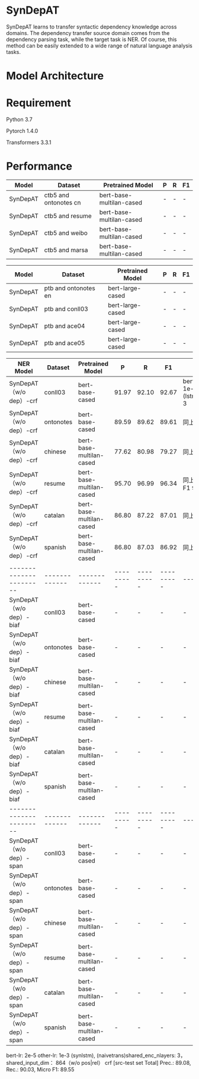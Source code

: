 # SynDepAT
SynDepAT learns to transfer syntactic dependency knowledge across domains. The dependency transfer source domain comes from the dependency parsing task, while the target task is NER. Of course, this method can be easily extended to a wide range of natural language analysis tasks.

# Model Architecture

# Requirement
Python 3.7

Pytorch 1.4.0

Transformers 3.3.1

# Performance

| Model  | Dataset | Pretrained Model |P | R | F1 |
| ------------- | ------------- |-------------|------------- |------------- |------------- |
| SynDepAT | ctb5 and ontonotes cn| bert-base-multilan-cased |-  |-  |-  |
| SynDepAT | ctb5 and resume  | bert-base-multilan-cased |- |-  | - |
| SynDepAT | ctb5 and weibo  | bert-base-multilan-cased |- |-  | - |
| SynDepAT | ctb5 and marsa  | bert-base-multilan-cased |- |-  | - |

| Model  | Dataset | Pretrained Model |P | R | F1 |
| ------------- | ------------- |-------------|------------- |------------- |------------- |
| SynDepAT | ptb and ontonotes en| bert-large-cased |-  |-  |-  |
| SynDepAT | ptb and conll03  | bert-large-cased |- |-  | - |
| SynDepAT | ptb and ace04  | bert-large-cased |- |-  | - |
| SynDepAT | ptb and ace05  | bert-large-cased |- |-  | - |


| NER Model  | Dataset | Pretrained Model |P | R | F1 | Parameters |
| ----------------------- | ------------- |-------------|--------- |--------- |--------- |------------- |
| SynDepAT （w/o dep）-crf | conll03| bert-base-cased |91.97 |92.10  |92.67  | bert-lr: 2e-5  other-lr: 1e-3  (lstm)enc_layers: 1, (lstm)shared_enc_nlayers: 3
| SynDepAT （w/o dep）-crf|  ontonotes  | bert-base-cased |89.59 |89.62  | 89.61 | 同上 |
| SynDepAT （w/o dep）-crf|  chinese  | bert-base-multilan-cased |77.62 | 80.98  | 79.27 | 同上 |
| SynDepAT （w/o dep）-crf|  resume | bert-base-multilan-cased |95.70|96.99  | 96.34 |同上 bert-lr:2e-5 > 3e-5, F1 96.24|
| SynDepAT （w/o dep）-crf|  catalan  | bert-base-multilan-cased |  86.80 |87.22  | 87.01 |同上 |
| SynDepAT （w/o dep）-crf|  spanish | bert-base-multilan-cased |86.80 |87.03  | 86.92 | 同上 |
| ----------------------- | ------------- |-------------|--------- |--------- |--------- |------------- |
| SynDepAT （w/o dep）-biaf | conll03| bert-base-cased |-  |-  |-  | - |
| SynDepAT （w/o dep）-biaf|  ontonotes  | bert-base-cased |- |-  | - | - |
| SynDepAT （w/o dep）-biaf|  chinese  | bert-base-multilan-cased |- |-  | - | - |
| SynDepAT （w/o dep）-biaf|  resume | bert-base-multilan-cased |- |-  | - | - |
| SynDepAT （w/o dep）-biaf|  catalan  | bert-base-multilan-cased |- |-  | - | - |
| SynDepAT （w/o dep）-biaf|  spanish | bert-base-multilan-cased |- |-  | - | - |
| ----------------------- | ------------- |-------------|--------- |--------- |--------- |------------- |
| SynDepAT （w/o dep）-span | conll03| bert-base-cased |-  |-  |-  | - |
| SynDepAT （w/o dep）-span|  ontonotes  | bert-base-cased |- |-  | - | - |
| SynDepAT （w/o dep）-span|  chinese  | bert-base-multilan-cased |- |-  | - | - |
| SynDepAT （w/o dep）-span|  resume | bert-base-multilan-cased |- |-  | - | - |
| SynDepAT （w/o dep）-span|  catalan  | bert-base-multilan-cased |- |-  | - | - |
| SynDepAT （w/o dep）-span|  spanish | bert-base-multilan-cased |- |-  | - | - |

 bert-lr: 2e-5  other-lr: 1e-3  (synlstm), (naivetrans)shared_enc_nlayers: 3， shared_input_dim： 864（w/o pos|rel） crf
[src-test set Total] Prec.: 89.08, Rec.: 90.03, Micro F1: 89.55
